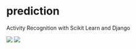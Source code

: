 # prediction

Activity Recognition with Scikit Learn and Django

<img src=https://github.com/h4roldov/prediction/blob/master/png>

<img src=https://github.com/h4roldov/prediction/blob/master/png>
